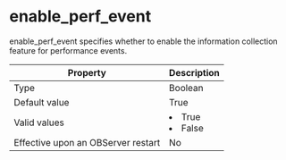 enable_perf_event
======================================

enable_perf_event specifies whether to enable the information collection feature for performance events.


| **Property** | **Description** |
|------------------|--------------------------------------------------------------------------------------------------------|
| Type | Boolean |
| Default value | True |
| Valid values | <li> True   <li> False |
| Effective upon an OBServer restart | No |



